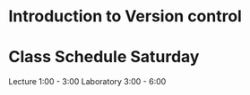 # Introduction to Version control

# Class Schedule Saturday
Lecture 1:00 - 3:00 
Laboratory 3:00 - 6:00